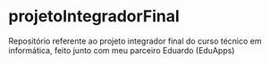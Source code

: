 # projetoIntegradorFinal
Repositório referente ao projeto integrador final do curso técnico em informática, feito junto com meu parceiro Eduardo (EduApps)
